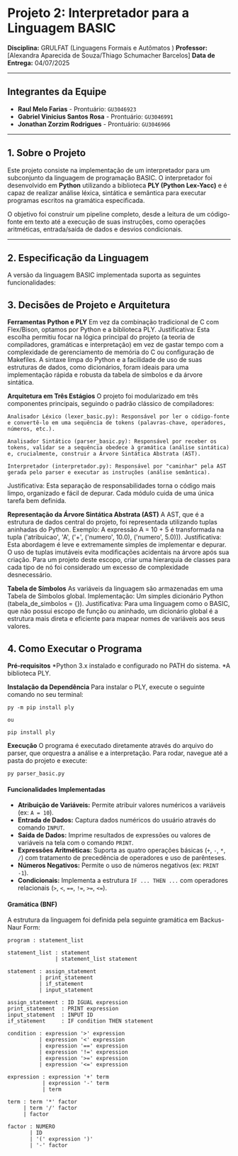 # Projeto 2: Interpretador para a Linguagem BASIC

**Disciplina:** GRULFAT (Linguagens Formais e Autômatos )
**Professor:** [Alexandra Aparecida de Souza/Thiago Schumacher Barcelos]
**Data de Entrega:** 04/07/2025

---

## Integrantes da Equipe

* **Raul Melo Farias** - Prontuário: `GU3046923`
* **Gabriel Vinicius Santos Rosa** - Prontuário: `GU3046991`
* **Jonathan Zorzim Rodrigues** - Prontuário: `GU3046966`

---

## 1. Sobre o Projeto

Este projeto consiste na implementação de um interpretador para um subconjunto da linguagem de programação BASIC. O interpretador foi desenvolvido em **Python** utilizando a biblioteca **PLY (Python Lex-Yacc)** e é capaz de realizar análise léxica, sintática e semântica para executar programas escritos na gramática especificada.

O objetivo foi construir um pipeline completo, desde a leitura de um código-fonte em texto até a execução de suas instruções, como operações aritméticas, entrada/saída de dados e desvios condicionais.

---

## 2. Especificação da Linguagem

A versão da linguagem BASIC implementada suporta as seguintes funcionalidades:

## 3. Decisões de Projeto e Arquitetura

**Ferramentas Python e PLY**
Em vez da combinação tradicional de C com Flex/Bison, optamos por Python e a biblioteca PLY.
Justificativa: Esta escolha permitiu focar na lógica principal do projeto (a teoria de compiladores, gramáticas e interpretação) em vez de gastar tempo com a complexidade de gerenciamento de memória do C ou configuração de Makefiles. A sintaxe limpa do Python e a facilidade de uso de suas estruturas de dados, como dicionários, foram ideais para uma implementação rápida e robusta da tabela de símbolos e da árvore sintática.

**Arquitetura em Três Estágios**
O projeto foi modularizado em três componentes principais, seguindo o padrão clássico de compiladores:

    Analisador Léxico (lexer_basic.py): Responsável por ler o código-fonte e convertê-lo em uma sequência de tokens (palavras-chave, operadores, números, etc.).

    Analisador Sintático (parser_basic.py): Responsável por receber os tokens, validar se a sequência obedece à gramática (análise sintática) e, crucialmente, construir a Árvore Sintática Abstrata (AST).

    Interpretador (interpretador.py): Responsável por "caminhar" pela AST gerada pelo parser e executar as instruções (análise semântica).

Justificativa: Esta separação de responsabilidades torna o código mais limpo, organizado e fácil de depurar. Cada módulo cuida de uma única tarefa bem definida.

**Representação da Árvore Sintática Abstrata (AST)**
A AST, que é a estrutura de dados central do projeto, foi representada utilizando tuplas aninhadas do Python.
Exemplo: A expressão A = 10 + 5 é transformada na tupla ('atribuicao', 'A', ('+', ('numero', 10.0), ('numero', 5.0))).
Justificativa: Esta abordagem é leve e extremamente simples de implementar e depurar. O uso de tuplas imutáveis evita modificações acidentais na árvore após sua criação. Para um projeto deste escopo, criar uma hierarquia de classes para cada tipo de nó foi considerado um excesso de complexidade desnecessário.

**Tabela de Símbolos**
As variáveis da linguagem são armazenadas em uma Tabela de Símbolos global.
Implementação: Um simples dicionário Python (tabela_de_simbolos = {}).
Justificativa: Para uma linguagem como o BASIC, que não possui escopo de função ou aninhado, um dicionário global é a estrutura mais direta e eficiente para mapear nomes de variáveis aos seus valores.

## 4. Como Executar o Programa

**Pré-requisitos**
*Python 3.x instalado e configurado no PATH do sistema.
*A biblioteca PLY.

**Instalação da Dependência**
Para instalar o PLY, execute o seguinte comando no seu terminal:

    py -m pip install ply

    ou

    pip install ply

**Execução**
O programa é executado diretamente através do arquivo do parser, que orquestra a análise e a interpretação. Para rodar, navegue até a pasta do projeto e execute:

    py parser_basic.py

#### Funcionalidades Implementadas

* **Atribuição de Variáveis:** Permite atribuir valores numéricos a variáveis (ex: `A = 10`).
* **Entrada de Dados:** Captura dados numéricos do usuário através do comando `INPUT`.
* **Saída de Dados:** Imprime resultados de expressões ou valores de variáveis na tela com o comando `PRINT`.
* **Expressões Aritméticas:** Suporta as quatro operações básicas (`+`, `-`, `*`, `/`) com tratamento de precedência de operadores e uso de parênteses.
* **Números Negativos:** Permite o uso de números negativos (ex: `PRINT -1`).
* **Condicionais:** Implementa a estrutura `IF ... THEN ...` com operadores relacionais (`>`, `<`, `==`, `!=`, `>=`, `<=`).

#### Gramática (BNF)

A estrutura da linguagem foi definida pela seguinte gramática em Backus-Naur Form:

```bnf
program : statement_list

statement_list : statement
               | statement_list statement

statement : assign_statement
          | print_statement
          | if_statement
          | input_statement

assign_statement : ID IGUAL expression
print_statement  : PRINT expression
input_statement  : INPUT ID
if_statement     : IF condition THEN statement

condition : expression '>' expression
          | expression '<' expression
          | expression '==' expression
          | expression '!=' expression
          | expression '>=' expression
          | expression '<=' expression

expression : expression '+' term
           | expression '-' term
           | term

term : term '*' factor
     | term '/' factor
     | factor

factor : NUMERO
       | ID
       | '(' expression ')'
       | '-' factor